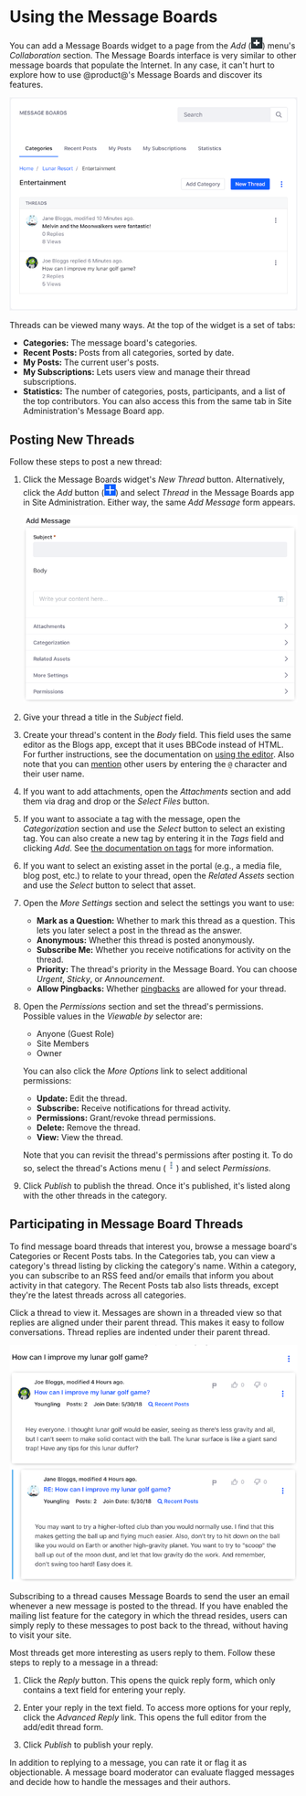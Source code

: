 # Using the Message Boards [](id=using-the-message-boards)

You can add a Message Boards widget to a page from the *Add* 
(![Add](../../../../images/icon-control-menu-add.png)) menu's *Collaboration*
section. The Message Boards interface is very similar to other message boards 
that populate the Internet. In any case, it can't hurt to explore how to use 
@product@'s Message Boards and discover its features. 

![Figure 1: The Message Boards widget lets you explore its categories, interact with message threads, and post new messages.](../../../../images/message-boards-category-threads.png)

Threads can be viewed many ways. At the top of the widget is a set of tabs: 

-   **Categories:** The message board's categories.
-   **Recent Posts:** Posts from all categories, sorted by date.
-   **My Posts:** The current user's posts. 
-   **My Subscriptions:** Lets users view and manage their thread subscriptions. 
-   **Statistics:** The number of categories, posts, participants, and a list of 
    the top contributors. You can also access this from the same tab in Site 
    Administration's Message Board app. 

## Posting New Threads [](id=posting-new-threads)

Follow these steps to post a new thread: 

1.  Click the Message Boards widget's *New Thread* button. Alternatively, click 
    the *Add* button 
    (![Add](../../../../images/icon-add.png)) and select *Thread* in the Message 
    Boards app in Site Administration. Either way, the same *Add Message* form 
    appears. 

    ![Figure 2: The Add Message form lets you create a new thread.](../../../../images/message-boards-add-thread.png)

2.  Give your thread a title in the *Subject* field. 

3.  Create your thread's content in the *Body* field. This field uses the same 
    editor as the Blogs app, except that it uses BBCode instead of HTML. For 
    further instructions, see the documentation on 
    [using the editor](/discover/portal/-/knowledge_base/7-1/using-the-blog-entry-editor). 
    Also note that you can 
    [mention](/discover/portal/-/knowledge_base/7-1/mentioning-users) 
    other users by entering the `@` character and their user name. 

4.  If you want to add attachments, open the *Attachments* section and add them 
    via drag and drop or the *Select Files* button. 

5.  If you want to associate a tag with the message, open the *Categorization* 
    section and use the *Select* button to select an existing tag. You can also 
    create a new tag by entering it in the *Tags* field and clicking *Add*. See 
    [the documentation on tags](/discover/portal/-/knowledge_base/7-1/organizing-content-with-tags) 
    for more information. 

6.  If you want to select an existing asset in the portal (e.g., a media file, 
    blog post, etc.) to relate to your thread, open the *Related Assets* section 
    and use the *Select* button to select that asset. 

7.  Open the *More Settings* section and select the settings you want to use: 

    -   **Mark as a Question:** Whether to mark this thread as a question. This 
        lets you later select a post in the thread as the answer. 
    -   **Anonymous:** Whether this thread is posted anonymously. 
    -   **Subscribe Me:** Whether you receive notifications for activity on the 
        thread. 
    -   **Priority:** The thread's priority in the Message Board. You can choose 
        *Urgent*, *Sticky*, or *Announcement*. 
    -   **Allow Pingbacks:** Whether 
        [pingbacks](https://en.wikipedia.org/wiki/Pingback) 
        are allowed for your thread. 

8.  Open the *Permissions* section and set the thread's permissions. Possible 
    values in the *Viewable by* selector are:

    -   Anyone (Guest Role)
    -   Site Members
    -   Owner

    You can also click the *More Options* link to select additional permissions: 

    -   **Update:** Edit the thread. 
    -   **Subscribe:** Receive notifications for thread activity. 
    -   **Permissions:** Grant/revoke thread permissions. 
    -   **Delete:** Remove the thread. 
    -   **View:** View the thread. 

    Note that you can revisit the thread's permissions after posting it. To do 
    so, select the thread's Actions menu 
    (![Add](../../../../images/icon-actions.png)) and select *Permissions*. 

9.  Click *Publish* to publish the thread. Once it's published, it's listed 
    along with the other threads in the category. 

## Participating in Message Board Threads [](id=participating-in-message-board-threads)

To find message board threads that interest you, browse a message board's
Categories or Recent Posts tabs. In the Categories tab, you can view a 
category's thread listing by clicking the category's name. Within a category, 
you can subscribe to an RSS feed and/or emails that inform you about activity in 
that category. The Recent Posts tab also lists threads, except they're the 
latest threads across all categories. 

Click a thread to view it. Messages are shown in a threaded view so that replies 
are aligned under their parent thread. This makes it easy to follow 
conversations. Thread replies are indented under their parent thread. 

![Figure 3: A thread's view displays author information and thread content, for the thread and all replies to the thread.](../../../../images/message-boards-participate-in-threads.png)

Subscribing to a thread causes Message Boards to send the user an email whenever
a new message is posted to the thread. If you have enabled the mailing list
feature for the category in which the thread resides, users can simply reply to
these messages to post back to the thread, without having to visit your site.

Most threads get more interesting as users reply to them. Follow these steps to 
reply to a message in a thread:

1.  Click the *Reply* button. This opens the quick reply form, which only 
    contains a text field for entering your reply. 

2.  Enter your reply in the text field. To access more options for your reply, 
    click the *Advanced Reply* link. This opens the full editor from the 
    add/edit thread form. 

3.  Click *Publish* to publish your reply. 

In addition to replying to a message, you can rate it or flag it as 
objectionable. A message board moderator can evaluate flagged messages and 
decide how to handle the messages and their authors. 
